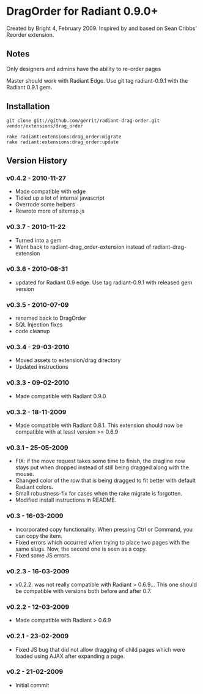 # DragOrder for Radiant 0.9.0+

Created by Bright 4, February 2009. Inspired by and based on Sean Cribbs' Reorder extension.

## Notes

Only designers and admins have the ability to re-order pages

Master should work with Radiant Edge. Use git tag radiant-0.9.1 with the Radiant 0.9.1 gem.

## Installation

    git clone git://github.com/gerrit/radiant-drag-order.git vendor/extensions/drag_order
    
    rake radiant:extensions:drag_order:migrate
    rake radiant:extensions:drag_order:update

## Version History

### v0.4.2 - 2010-11-27

* Made compatible with edge
* Tidied up a lot of internal javascript
* Overrode some helpers
* Rewrote more of sitemap.js

### v0.3.7 - 2010-11-22

* Turned into a gem
* Went back to radiant-drag_order-extension instead of radiant-drag-extension

### v0.3.6 - 2010-08-31

* updated for Radiant 0.9 edge. Use tag radiant-0.9.1 with released gem version

### v0.3.5 - 2010-07-09

* renamed back to DragOrder
* SQL Injection fixes
* code cleanup

### v0.3.4 - 29-03-2010

* Moved assets to extension/drag directory
* Updated instructions

### v0.3.3 - 09-02-2010

* Made compatible with Radiant 0.9.0

### v0.3.2 - 18-11-2009

* Made compatible with Radiant 0.8.1. This extension should now be compatible with at least version >= 0.6.9

### v0.3.1 - 25-05-2009

* FIX: if the move request takes some time to finish, the dragline now stays put when dropped instead of still being 
dragged along with the mouse.
* Changed color of the row that is being dragged to fit better with default Radiant colors.
* Small robustness-fix for cases when the rake migrate is forgotten.
* Modified install instructions in README.

### v0.3 - 16-03-2009

* Incorporated copy functionality. When pressing Ctrl or Command, you can copy the item.
* Fixed errors which occurred when trying to place two pages with the same slugs. Now, the second one is seen as a copy.
* Fixed some JS errors.

### v0.2.3 - 16-03-2009

* v0.2.2. was not really compatible with Radiant > 0.6.9... This one should be compatible with versions both before and after 0.7.

### v0.2.2 - 12-03-2009

* Made compatible with Radiant > 0.6.9

### v0.2.1 - 23-02-2009

* Fixed JS bug that did not allow dragging of child pages which were loaded using AJAX after expanding a page.

### v0.2 - 21-02-2009

* Initial commit